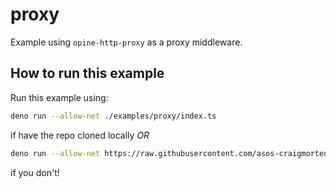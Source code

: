 # proxy

Example using `opine-http-proxy` as a proxy middleware.

## How to run this example

Run this example using:

```bash
deno run --allow-net ./examples/proxy/index.ts
```

if have the repo cloned locally _OR_

```bash
deno run --allow-net https://raw.githubusercontent.com/asos-craigmorten/opine/master/examples/proxy/index.ts
```

if you don't!
